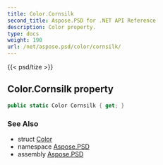```yaml
---
title: Color.Cornsilk
second_title: Aspose.PSD for .NET API Reference
description: Color property. 
type: docs
weight: 190
url: /net/aspose.psd/color/cornsilk/
---
```

{{< psd/tize >}}
## Color.Cornsilk property

```csharp
public static Color Cornsilk { get; }
```

### See Also

* struct [Color](../)
* namespace [Aspose.PSD](../../color/)
* assembly [Aspose.PSD](../../../)



